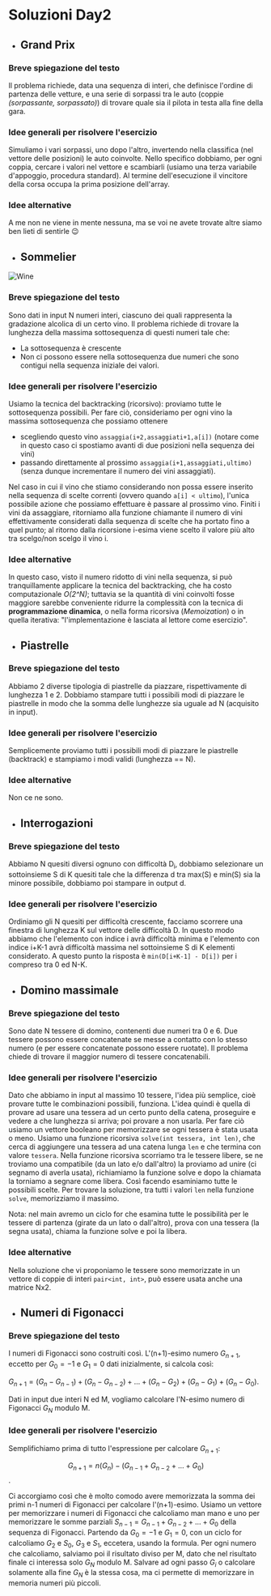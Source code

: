 # Soluzioni Day2

* ## Grand Prix
### Breve spiegazione del testo
Il problema richiede, data una sequenza di interi, che definisce l'ordine di partenza delle vetture, e una serie di sorpassi tra le auto (coppie _(sorpassante, sorpassato)_) di trovare quale sia il pilota in testa alla fine della gara.

### Idee generali per risolvere l'esercizio
Simuliamo i vari sorpassi, uno dopo l'altro, invertendo nella classifica (nel vettore delle posizioni) le auto coinvolte. Nello specifico dobbiamo, per ogni coppia, cercare i valori nel vettore e scambiarli (usiamo una terza variabile d'appoggio, procedura standard). Al termine dell'esecuzione il vincitore della corsa occupa la prima posizione dell'array.

### Idee alternative
A me non ne viene in mente nessuna, ma se voi ne avete trovate altre siamo ben lieti di sentirle :wink:

* ## Sommelier
![Wine](https://i.pinimg.com/originals/c0/ef/1b/c0ef1ba1c53b3cc1dc07d63dafa68ad0.jpg)
### Breve spiegazione del testo
Sono dati in input N numeri interi, ciascuno dei quali rappresenta la gradazione alcolica di un certo vino. Il problema richiede di trovare la lunghezza della massima sottosequenza di questi numeri tale che:
* La sottosequenza è crescente
* Non ci possono essere nella sottosequenza due numeri che sono contigui nella sequenza iniziale dei valori.

### Idee generali per risolvere l'esercizio
Usiamo la tecnica del backtracking (ricorsivo): proviamo tutte le sottosequenza possibili. Per fare ciò, consideriamo per ogni vino la massima sottosequenza che possiamo ottenere
* scegliendo questo vino ```assaggia(i+2,assaggiati+1,a[i])``` (notare come in questo caso ci spostiamo avanti di due posizioni nella sequenza dei vini)
* passando direttamente al prossimo ```assaggia(i+1,assaggiati,ultimo)``` (senza dunque incrementare il numero dei vini assaggiati).

Nel caso in cui il vino che stiamo considerando non possa essere inserito nella sequenza di scelte correnti (ovvero quando ```a[i] < ultimo```), l'unica possibile azione che possiamo effettuare è passare al prossimo vino. Finiti i vini da assaggiare, ritorniamo alla funzione chiamante il numero di vini effettivamente considerati dalla sequenza di scelte che ha portato fino a quel punto; al ritorno dalla ricorsione i-esima viene scelto il valore più alto tra scelgo/non scelgo il vino i.

### Idee alternative
In questo caso, visto il numero ridotto di vini nella sequenza, si può tranquillamente applicare la tecnica del backtracking, che ha costo computazionale _O(2^N)_; tuttavia se la quantità di vini coinvolti fosse maggiore sarebbe conveniente ridurre la complessità con la tecnica di __programmazione dinamica__, o nella forma ricorsiva (_Memoization_) o in quella iterativa: "l'implementazione è lasciata al lettore come esercizio".

* ## Piastrelle
### Breve spiegazione del testo
Abbiamo 2 diverse tipologia di piastrelle da piazzare, rispettivamente di lunghezza 1 e 2. Dobbiamo stampare tutti i possibili modi di piazzare le piastrelle in modo che la somma delle lunghezze sia uguale ad N (acquisito in input).

### Idee generali per risolvere l'esercizio
Semplicemente proviamo tutti i possibili modi di piazzare le piastrelle (backtrack) e stampiamo i modi validi (lunghezza == N).

### Idee alternative
Non ce ne sono.

* ## Interrogazioni
### Breve spiegazione del testo
Abbiamo N quesiti diversi ognuno con difficoltà D<sub>i</sub>, dobbiamo selezionare un sottoinsieme S di K quesiti tale che la differenza d tra max(S) e min(S) sia la minore possibile, dobbiamo poi stampare in output d.

### Idee generali per risolvere l'esercizio
Ordiniamo gli N quesiti per difficoltà crescente, facciamo scorrere una finestra di lunghezza K sul vettore delle difficoltà D. In questo modo abbiamo che l'elemento con indice i avrà difficoltà minima e l'elemento con indice i+K-1 avrà difficoltà massima nel sottoinsieme S di K elementi considerato. A questo punto la risposta è ```min(D[i+K-1] - D[i])``` per i compreso tra 0 ed N-K.


* ## Domino massimale
### Breve spiegazione del testo
Sono date N tessere di domino, contenenti due numeri tra 0 e 6. Due tessere possono essere concatenate se messe a contatto con lo stesso numero (e per essere concatenate possono essere ruotate). Il problema chiede di trovare il maggior numero di tessere concatenabili. 

### Idee generali per risolvere l'esercizio
Dato che abbiamo in input al massimo 10 tessere, l'idea più semplice, cioè provare tutte le combinazioni possibili, funziona. L'idea quindi è quella di provare ad usare una tessera ad un certo punto della catena, proseguire e vedere a che lunghezza si arriva; poi provare a non usarla. Per fare ciò usiamo un vettore booleano per memorizzare se ogni tessera è stata usata o meno. Usiamo una funzione ricorsiva ```solve(int tessera, int len)```, che cerca di aggiungere una tessera ad una catena lunga ```len``` e che termina con valore ```tessera```. Nella funzione ricorsiva scorriamo tra le tessere libere, se ne troviamo una compatibile (da un lato e/o dall'altro) la proviamo ad unire (ci segnamo di averla usata), richiamiamo la funzione solve e dopo la chiamata la torniamo a segnare come libera. Così facendo esaminiamo tutte le possibili scelte. Per trovare la soluzione, tra tutti i valori ```len``` nella funzione ```solve```, memorizziamo il massimo.

Nota: nel main avremo un ciclo for che esamina tutte le possibilità per le tessere di partenza (girate da un lato o dall'altro), prova con una tessera (la segna usata), chiama la funzione solve e poi la libera.

### Idee alternative
Nella soluzione che vi proponiamo le tessere sono memorizzate in un vettore di coppie di interi ```pair<int, int>```, può essere usata anche una matrice Nx2.


* ## Numeri di Figonacci
### Breve spiegazione del testo
I numeri di Figonacci sono costruiti così. L'(n+1)-esimo numero $G_{n+1}$, eccetto per $G_0 = −1$ e $G_1 = 0$ dati inizialmente, si calcola così:

$G_{n+1} = (G_n − G_{n−1}) + (G_n − G_{n−2}) + . . . + (G_n − G_2) + (G_n − G_1) + (G_n − G_0)$. 

Dati in input due interi N ed M, vogliamo calcolare l'N-esimo numero di Figonacci $G_N$ modulo M.


### Idee generali per risolvere l'esercizio
Semplifichiamo prima di tutto l'espressione per calcolare $G_{n+1}$:

$$G_{n+1} = n(G_n) − (G_{n−1}+G_{n−2}+...+G_0)$$. 

Ci accorgiamo così che è molto comodo avere memorizzata la somma dei primi n-1 numeri di Figonacci per calcolare l'(n+1)-esimo. Usiamo un vettore per memorizzare i numeri di Figonacci che calcoliamo man mano e uno per memorizzare le somme parziali $S_{n-1} = G_{n−1}+G_{n−2}+...+G_0$ della sequenza di Figonacci. Partendo da $G_0 = −1$ e $G_1 = 0$, con un ciclo for calcoliamo $G_2$ e $S_0$, $G_3$ e $S_1$, eccetera, usando la formula. Per ogni numero che calcoliamo, salviamo poi il risultato diviso per M, dato che nel risultato finale ci interessa solo $G_N$ modulo M. Salvare ad ogni passo $G_i%M$ o calcolare solamente alla fine $G_N%M$ è la stessa cosa, ma ci permette di memorizzare in memoria numeri più piccoli.

